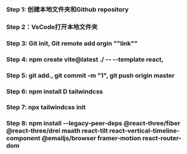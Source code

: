 ### Step 1: 创建本地文件夹和Github repository
### Step 2：VsCode打开本地文件夹
### Step 3: Git init, Git remote add orgin ""link""
### Step 4: npm create vite@latest ./ -- --template react, 
### Step 5: git add., git commit -m "1", git push origin master
### Step 6: npm install D tailwindcss
### Step 7: npx tailwindcss init
### Step 8: npm install --legacy-peer-deps @react-three/fiber @react-three/drei maath react-tilt react-vertical-timeline-component @emailjs/browser framer-motion react-router-dom